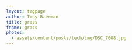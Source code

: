 ```yaml
---
layout: tagpage
author: Tony Bierman
title: grass
fname: grass
photos:
  - assets/content/posts/tech/img/DSC_7008.jpg
---
```

